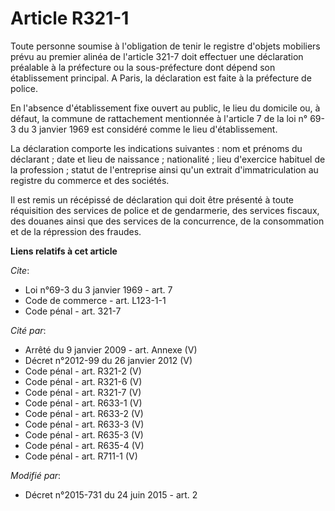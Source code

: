 # Article R321-1

Toute personne soumise à l'obligation de tenir le registre d'objets mobiliers prévu au premier alinéa de l'article 321-7 doit
effectuer une déclaration préalable à la préfecture ou la sous-préfecture dont dépend son établissement principal. A Paris,
la déclaration est faite à la préfecture de police. 

En l'absence d'établissement fixe ouvert au public, le lieu du domicile ou, à défaut, la commune de rattachement mentionnée à
l'article 7 de la loi n° 69-3 du 3 janvier 1969 est considéré comme le lieu d'établissement. 

La déclaration comporte les indications suivantes : nom et prénoms du déclarant ; date et lieu de naissance ; nationalité ;
lieu d'exercice habituel de la profession ; statut de l'entreprise ainsi qu'un extrait d'immatriculation au registre du
commerce et des sociétés. 

Il est remis un récépissé de déclaration qui doit être présenté à toute réquisition des services de police et de gendarmerie,
des services fiscaux, des douanes ainsi que des services de la concurrence, de la consommation et de la répression des
fraudes.

**Liens relatifs à cet article**

_Cite_:

  - Loi n°69-3 du 3 janvier 1969 - art. 7
  - Code de commerce - art. L123-1-1
  - Code pénal - art. 321-7

_Cité par_:

  - Arrêté du 9 janvier 2009 - art. Annexe (V)
  - Décret n°2012-99 du 26 janvier 2012 (V)
  - Code pénal - art. R321-2 (V)
  - Code pénal - art. R321-6 (V)
  - Code pénal - art. R321-7 (V)
  - Code pénal - art. R633-1 (V)
  - Code pénal - art. R633-2 (V)
  - Code pénal - art. R633-3 (V)
  - Code pénal - art. R635-3 (V)
  - Code pénal - art. R635-4 (V)
  - Code pénal - art. R711-1 (V)

_Modifié par_:

  - Décret n°2015-731 du 24 juin 2015 - art. 2
